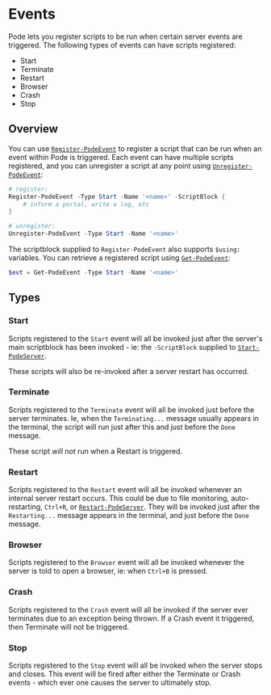 # Events

Pode lets you register scripts to be run when certain server events are triggered. The following types of events can have scripts registered:

* Start
* Terminate
* Restart
* Browser
* Crash
* Stop

## Overview

You can use [`Register-PodeEvent`](../../Functions/Events/Register-PodeEvent) to register a script that can be run when an event within Pode is triggered. Each event can have multiple scripts registered, and you can unregister a script at any point using [`Unregister-PodeEvent`](../../Functions/Events/Unregister-PodeEvent):

```powershell
# register:
Register-PodeEvent -Type Start -Name '<name>' -ScriptBlock {
    # inform a portal, write a log, etc
}

# unregister:
Unregister-PodeEvent -Type Start -Name '<name>'
```

The scriptblock supplied to `Register-PodeEvent` also supports `$using:` variables. You can retrieve a registered script using [`Get-PodeEvent`](../../Functions/Events/Get-PodeEvent):

```powershell
$evt = Get-PodeEvent -Type Start -Name '<name>'
```

## Types

### Start

Scripts registered to the `Start` event will all be invoked just after the server's main scriptblock has been invoked - ie: the `-ScriptBlock` supplied to [`Start-PodeServer`](../../Functions/Core/Start-PodeServer).

These scripts will also be re-invoked after a server restart has occurred.

### Terminate

Scripts registered to the `Terminate` event will all be invoked just before the server terminates. Ie, when the `Terminating...` message usually appears in the terminal, the script will run just after this and just before the `Done` message.

These script *will not* run when a Restart is triggered.

### Restart

Scripts registered to the `Restart` event will all be invoked whenever an internal server restart occurs. This could be due to file monitoring, auto-restarting, `Ctrl+R`, or [`Restart-PodeServer`](../../Functions/Core/Restart-PodeServer). They will be invoked just after the `Restarting...` message appears in the terminal, and just before the `Done` message.

### Browser

Scripts registered to the `Browser` event will all be invoked whenever the server is told to open a browser, ie: when `Ctrl+B` is pressed.

### Crash

Scripts registered to the `Crash` event will all be invoked if the server ever terminates due to an exception being thrown. If a Crash event it triggered, then Terminate will not be triggered.

### Stop

Scripts registered to the `Stop` event will all be invoked when the server stops and closes. This event will be fired after either the Terminate or Crash events - which ever one causes the server to ultimately stop.

